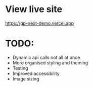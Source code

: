 # View live site

https://gp-next-demo.vercel.app

# TODO:
* Dynamic api calls not all at once 
* More organised styling and theming 
* Testing 
* Improved accessibility 
* Image sizing 
